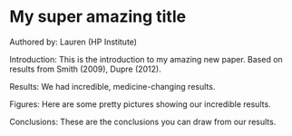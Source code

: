 # My super amazing title

Authored by: Lauren (HP Institute)

Introduction: This is the introduction to my amazing new paper. Based on results from Smith (2009), Dupre (2012).

Results: We had incredible, medicine-changing results.

Figures: Here are some pretty pictures showing our incredible results.

Conclusions: These are the conclusions you can draw from our results.

